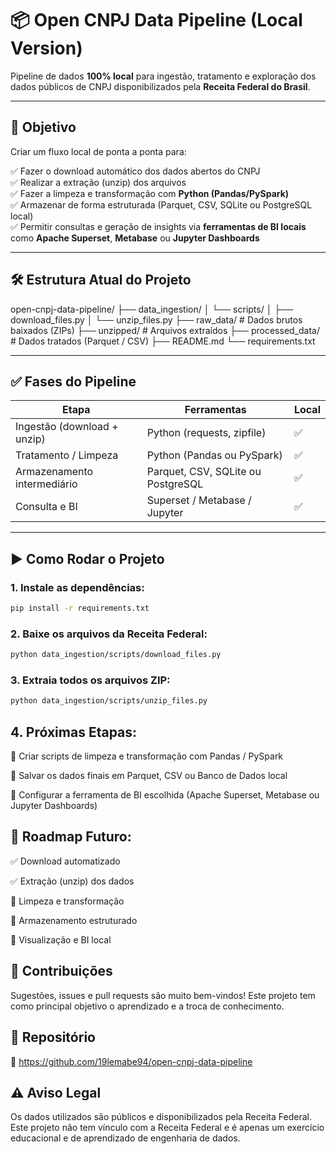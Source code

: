 # 📦 Open CNPJ Data Pipeline (Local Version)

Pipeline de dados **100% local** para ingestão, tratamento e exploração dos dados públicos de CNPJ disponibilizados pela **Receita Federal do Brasil**.

---

## 📌 Objetivo

Criar um fluxo local de ponta a ponta para:

✅ Fazer o download automático dos dados abertos do CNPJ  
✅ Realizar a extração (unzip) dos arquivos  
✅ Fazer a limpeza e transformação com **Python (Pandas/PySpark)**  
✅ Armazenar de forma estruturada (Parquet, CSV, SQLite ou PostgreSQL local)  
✅ Permitir consultas e geração de insights via **ferramentas de BI locais** como **Apache Superset**, **Metabase** ou **Jupyter Dashboards**

---

## 🛠️ Estrutura Atual do Projeto

open-cnpj-data-pipeline/
├── data_ingestion/
│ └── scripts/
│ ├── download_files.py
│ └── unzip_files.py
├── raw_data/ # Dados brutos baixados (ZIPs)
├── unzipped/ # Arquivos extraídos
├── processed_data/ # Dados tratados (Parquet / CSV)
├── README.md
└── requirements.txt

---

## ✅ Fases do Pipeline

| Etapa                         | Ferramentas                 | Local |
|-------------------------------|-----------------------------|------|
| Ingestão (download + unzip)   | Python (requests, zipfile)  | ✅ |
| Tratamento / Limpeza          | Python (Pandas ou PySpark)  | ✅ |
| Armazenamento intermediário   | Parquet, CSV, SQLite ou PostgreSQL | ✅ |
| Consulta e BI                 | Superset / Metabase / Jupyter | ✅ |

---

## ▶️ Como Rodar o Projeto

### 1. Instale as dependências:
```bash
pip install -r requirements.txt
```
### 2. Baixe os arquivos da Receita Federal:
```bash
python data_ingestion/scripts/download_files.py
```

### 3. Extraia todos os arquivos ZIP:
```bash
python data_ingestion/scripts/unzip_files.py
```

## 4. Próximas Etapas:
🚧 Criar scripts de limpeza e transformação com Pandas / PySpark

🚧 Salvar os dados finais em Parquet, CSV ou Banco de Dados local

🚧 Configurar a ferramenta de BI escolhida (Apache Superset, Metabase ou Jupyter Dashboards)



## 📌 Roadmap Futuro:
✅ Download automatizado

✅ Extração (unzip) dos dados

🚧 Limpeza e transformação

🚧 Armazenamento estruturado

🚧 Visualização e BI local


## 🤝 Contribuições
Sugestões, issues e pull requests são muito bem-vindos!
Este projeto tem como principal objetivo o aprendizado e a troca de conhecimento.

## 📎 Repositório
🔗 https://github.com/19lemabe94/open-cnpj-data-pipeline

## ⚠️ Aviso Legal
Os dados utilizados são públicos e disponibilizados pela Receita Federal.
Este projeto não tem vínculo com a Receita Federal e é apenas um exercício educacional e de aprendizado de engenharia de dados.